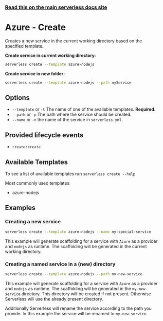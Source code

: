 <!--
title: Serverless Framework Commands - Azure Functions - Create
menuText: Create
menuOrder: 2
description: Creates a new Service in your current working directory
layout: Doc
-->

<!-- DOCS-SITE-LINK:START automatically generated  -->
### [Read this on the main serverless docs site](https://www.serverless.com/framework/docs/providers/azure/cli-reference/create)
<!-- DOCS-SITE-LINK:END -->

# Azure - Create

Creates a new service in the current working directory based on the specified template.

**Create service in current working directory:**

```bash
serverless create --template azure-nodejs
```

**Create service in new folder:**

```bash
serverless create --template azure-nodejs --path myService
```

## Options
- `--template` or `-t` The name of one of the available templates. **Required**.
- `--path` or `-p` The path where the service should be created.
- `--name` or `-n` the name of the service in `serverless.yml`.

## Provided lifecycle events
- `create:create`

## Available Templates

To see a list of available templates run `serverless create --help`

Most commonly used templates:

- azure-nodejs

## Examples

### Creating a new service

```bash
serverless create --template azure-nodejs --name my-special-service
```

This example will generate scaffolding for a service with `Azure` as a provider and `nodejs` as runtime. The scaffolding
will be generated in the current working directory.

### Creating a named service in a (new) directory

```bash
serverless create --template azure-nodejs --path my-new-service
```

This example will generate scaffolding for a service with `Azure` as a provider and `nodejs` as runtime. The scaffolding
will be generated in the `my-new-service` directory. This directory will be created if not present. Otherwise Serverless
will use the already present directory.

Additionally Serverless will rename the service according to the path you provide. In this example the service will be
renamed to `my-new-service`.
